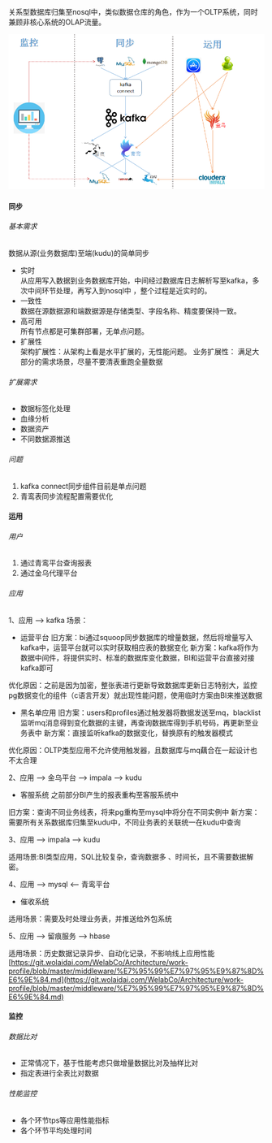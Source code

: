 关系型数据库归集至nosql中，类似数据仓库的角色，作为一个OLTP系统，同时兼顾非核心系统的OLAP流量。

![](img/data-middlermare.png) 

#### 同步
###### 基本需求
数据从源(业务数据库)至端(kudu)的简单同步
	
* 实时  
从应用写入数据到业务数据库开始，中间经过数据库日志解析写至kafka，多次中间环节处理，再写入到nosql中 ，整个过程是近实时的。
* 一致性  
数据在源数据源和端数据源是存储类型、字段名称、精度要保持一致。
* 高可用  
所有节点都是可集群部署，无单点问题。
* 扩展性  
架构扩展性：从架构上看是水平扩展的，无性能问题。
业务扩展性： 满足大部分的需求场景，尽量不要清表重跑全量数据

###### 扩展需求
* 数据标签化处理
* 血缘分析
* 数据资产
* 不同数据源推送

###### 问题
1. kafka connect同步组件目前是单点问题  
2. 青鸾表同步流程配置需要优化  

#### 运用
###### 用户
1. 通过青鸾平台查询报表
2. 通过金乌代理平台

###### 应用
1、应用 --> kafka
场景：
* 运营平台
旧方案：bi通过squoop同步数据库的增量数据，然后将增量写入kafka中，运营平台就可以实时获取相应表的数据变化
新方案：kafka将作为数据中间件，将提供实时、标准的数据库变化数据，BI和运营平台直接对接kafka即可

优化原因：之前是因为加密，整张表进行更新导致数据库更新日志特别大，监控pg数据变化的组件（c语言开发）就出现性能问题，使用临时方案由BI来推送数据
	
* 黑名单应用
旧方案：users和profiles通过触发器将数据发送至mq，blacklist监听mq消息得到变化数据的主键，再查询数据库得到手机号码，再更新至业务表中
新方案：直接监听kafka的数据变化，替换原有的触发器模式

优化原因：OLTP类型应用不允许使用触发器，且数据库与mq藕合在一起设计也不太合理

2、应用 --> 金乌平台 --> impala --> kudu

* 客服系统
之前部分BI产生的报表重构至客服系统中

旧方案：查询不同业务线表，将来pg重构至mysql中将分在不同实例中
新方案：需要所有关系数据库归集至kudu中，不同业务表的关联统一在kudu中查询

3、应用 --> impala --> kudu

适用场景:BI类型应用，SQL比较复杂，查询数据多 、时间长，且不需要数据解密。

4、应用 --> mysql <-- 青鸾平台

* 催收系统

适用场景：需要及时处理业务表，并推送给外包系统

5、应用 --> 留痕服务 --> hbase

适用场景：历史数据记录异步、自动化记录，不影响线上应用性能  
[https://git.wolaidai.com/WelabCo/Architecture/work-profile/blob/master/middleware/%E7%95%99%E7%97%95%E9%87%8D%E6%9E%84.md](https://git.wolaidai.com/WelabCo/Architecture/work-profile/blob/master/middleware/%E7%95%99%E7%97%95%E9%87%8D%E6%9E%84.md)

#### 监控
###### 数据比对
* 正常情况下，基于性能考虑只做增量数据比对及抽样比对
* 指定表进行全表比对数据

###### 性能监控
* 各个环节tps等应用性能指标
* 各个环节平均处理时间
